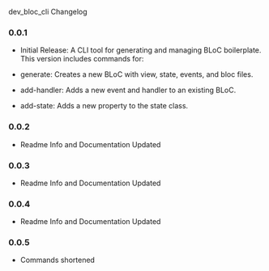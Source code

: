 dev_bloc_cli Changelog
### 0.0.1
* Initial Release: A CLI tool for generating and managing BLoC boilerplate. This version includes commands for:

* generate: Creates a new BLoC with view, state, events, and bloc files.

* add-handler: Adds a new event and handler to an existing BLoC.

* add-state: Adds a new property to the state class.

### 0.0.2
* Readme Info and Documentation Updated

### 0.0.3
* Readme Info and Documentation Updated

### 0.0.4
* Readme Info and Documentation Updated

### 0.0.5
* Commands shortened